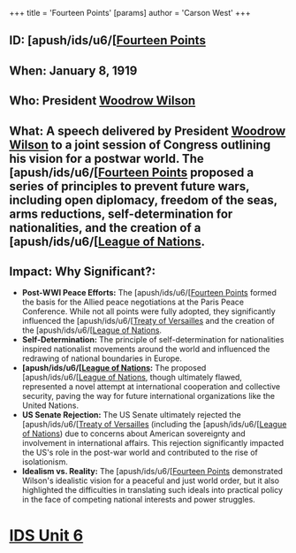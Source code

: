 +++
 title = 'Fourteen Points'
[params]
	author = 'Carson West'
+++
## ID: [apush/ids/u6/[[Fourteen Points](./../apush/ids/u6/[[fourteen-points/)

## When: January 8, 1919

## Who: President [Woodrow Wilson](./../woodrow-wilson/)

## What:  A speech delivered by President [Woodrow Wilson](./../woodrow-wilson/) to a joint session of Congress outlining his vision for a postwar world.  The [apush/ids/u6/[[Fourteen Points](./../apush/ids/u6/[[fourteen-points/) proposed a series of principles to prevent future wars, including open diplomacy, freedom of the seas, arms reductions, self-determination for nationalities, and the creation of a [apush/ids/u6/[[League of Nations](./../apush/ids/u6/[[league-of-nations/).

## Impact: Why Significant?:
* **Post-WWI Peace Efforts:**  The [apush/ids/u6/[[Fourteen Points](./../apush/ids/u6/[[fourteen-points/) formed the basis for the Allied peace negotiations at the Paris Peace Conference. While not all points were fully adopted, they significantly influenced the [apush/ids/u6/[[Treaty of Versailles](./../apush/ids/u6/[[treaty-of-versailles/) and the creation of the [apush/ids/u6/[[League of Nations](./../apush/ids/u6/[[league-of-nations/).
* **Self-Determination:** The principle of self-determination for nationalities inspired nationalist movements around the world and influenced the redrawing of national boundaries in Europe.
* **[apush/ids/u6/[[League of Nations](./../apush/ids/u6/[[league-of-nations/):** The proposed [apush/ids/u6/[[League of Nations](./../apush/ids/u6/[[league-of-nations/), though ultimately flawed, represented a novel attempt at international cooperation and collective security, paving the way for future international organizations like the United Nations.
* **US Senate Rejection:**  The US Senate ultimately rejected the [apush/ids/u6/[[Treaty of Versailles](./../apush/ids/u6/[[treaty-of-versailles/) (including the [apush/ids/u6/[[League of Nations](./../apush/ids/u6/[[league-of-nations/)) due to concerns about American sovereignty and involvement in international affairs. This rejection significantly impacted the US's role in the post-war world and contributed to the rise of isolationism.
* **Idealism vs. Reality:** The [apush/ids/u6/[[Fourteen Points](./../apush/ids/u6/[[fourteen-points/) demonstrated Wilson's idealistic vision for a peaceful and just world order, but it also highlighted the difficulties in translating such ideals into practical policy in the face of competing national interests and power struggles.

# [IDS Unit 6](./../ids-unit-6/)